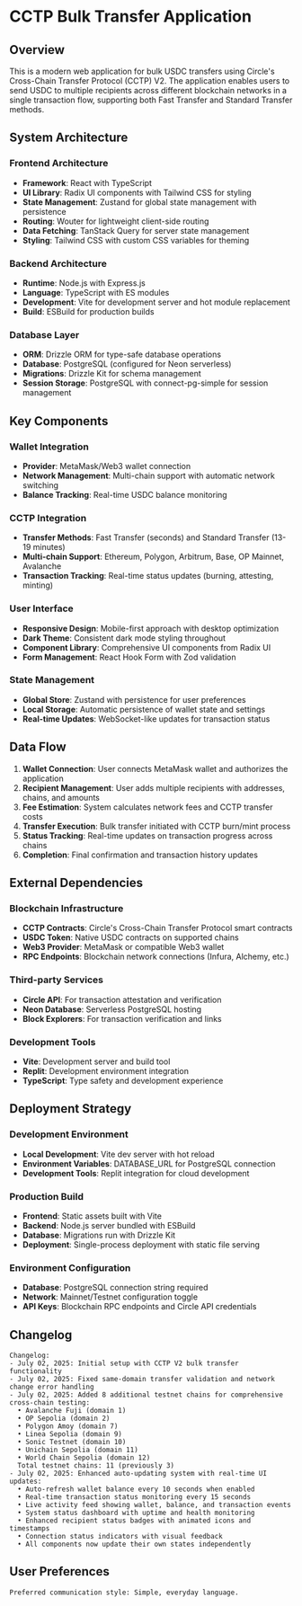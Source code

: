 # CCTP Bulk Transfer Application

## Overview

This is a modern web application for bulk USDC transfers using Circle's Cross-Chain Transfer Protocol (CCTP) V2. The application enables users to send USDC to multiple recipients across different blockchain networks in a single transaction flow, supporting both Fast Transfer and Standard Transfer methods.

## System Architecture

### Frontend Architecture
- **Framework**: React with TypeScript
- **UI Library**: Radix UI components with Tailwind CSS for styling
- **State Management**: Zustand for global state management with persistence
- **Routing**: Wouter for lightweight client-side routing
- **Data Fetching**: TanStack Query for server state management
- **Styling**: Tailwind CSS with custom CSS variables for theming

### Backend Architecture
- **Runtime**: Node.js with Express.js
- **Language**: TypeScript with ES modules
- **Development**: Vite for development server and hot module replacement
- **Build**: ESBuild for production builds

### Database Layer
- **ORM**: Drizzle ORM for type-safe database operations
- **Database**: PostgreSQL (configured for Neon serverless)
- **Migrations**: Drizzle Kit for schema management
- **Session Storage**: PostgreSQL with connect-pg-simple for session management

## Key Components

### Wallet Integration
- **Provider**: MetaMask/Web3 wallet connection
- **Network Management**: Multi-chain support with automatic network switching
- **Balance Tracking**: Real-time USDC balance monitoring

### CCTP Integration
- **Transfer Methods**: Fast Transfer (seconds) and Standard Transfer (13-19 minutes)
- **Multi-chain Support**: Ethereum, Polygon, Arbitrum, Base, OP Mainnet, Avalanche
- **Transaction Tracking**: Real-time status updates (burning, attesting, minting)

### User Interface
- **Responsive Design**: Mobile-first approach with desktop optimization
- **Dark Theme**: Consistent dark mode styling throughout
- **Component Library**: Comprehensive UI components from Radix UI
- **Form Management**: React Hook Form with Zod validation

### State Management
- **Global Store**: Zustand with persistence for user preferences
- **Local Storage**: Automatic persistence of wallet state and settings
- **Real-time Updates**: WebSocket-like updates for transaction status

## Data Flow

1. **Wallet Connection**: User connects MetaMask wallet and authorizes the application
2. **Recipient Management**: User adds multiple recipients with addresses, chains, and amounts
3. **Fee Estimation**: System calculates network fees and CCTP transfer costs
4. **Transfer Execution**: Bulk transfer initiated with CCTP burn/mint process
5. **Status Tracking**: Real-time updates on transaction progress across chains
6. **Completion**: Final confirmation and transaction history updates

## External Dependencies

### Blockchain Infrastructure
- **CCTP Contracts**: Circle's Cross-Chain Transfer Protocol smart contracts
- **USDC Token**: Native USDC contracts on supported chains
- **Web3 Provider**: MetaMask or compatible Web3 wallet
- **RPC Endpoints**: Blockchain network connections (Infura, Alchemy, etc.)

### Third-party Services
- **Circle API**: For transaction attestation and verification
- **Neon Database**: Serverless PostgreSQL hosting
- **Block Explorers**: For transaction verification and links

### Development Tools
- **Vite**: Development server and build tool
- **Replit**: Development environment integration
- **TypeScript**: Type safety and development experience

## Deployment Strategy

### Development Environment
- **Local Development**: Vite dev server with hot reload
- **Environment Variables**: DATABASE_URL for PostgreSQL connection
- **Development Tools**: Replit integration for cloud development

### Production Build
- **Frontend**: Static assets built with Vite
- **Backend**: Node.js server bundled with ESBuild
- **Database**: Migrations run with Drizzle Kit
- **Deployment**: Single-process deployment with static file serving

### Environment Configuration
- **Database**: PostgreSQL connection string required
- **Network**: Mainnet/Testnet configuration toggle
- **API Keys**: Blockchain RPC endpoints and Circle API credentials

## Changelog

```
Changelog:
- July 02, 2025: Initial setup with CCTP V2 bulk transfer functionality
- July 02, 2025: Fixed same-domain transfer validation and network change error handling
- July 02, 2025: Added 8 additional testnet chains for comprehensive cross-chain testing:
  • Avalanche Fuji (domain 1)
  • OP Sepolia (domain 2) 
  • Polygon Amoy (domain 7)
  • Linea Sepolia (domain 9)
  • Sonic Testnet (domain 10)
  • Unichain Sepolia (domain 11)
  • World Chain Sepolia (domain 12)
  Total testnet chains: 11 (previously 3)
- July 02, 2025: Enhanced auto-updating system with real-time UI updates:
  • Auto-refresh wallet balance every 10 seconds when enabled
  • Real-time transaction status monitoring every 15 seconds  
  • Live activity feed showing wallet, balance, and transaction events
  • System status dashboard with uptime and health monitoring
  • Enhanced recipient status badges with animated icons and timestamps
  • Connection status indicators with visual feedback
  • All components now update their own states independently
```

## User Preferences

```
Preferred communication style: Simple, everyday language.
```